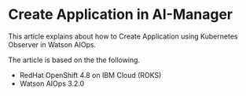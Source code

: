 # Create Application in AI-Manager

This article explains about how to Create Application using Kubernetes Observer in Watson AIOps.

The article is based on the the following.

- RedHat OpenShift 4.8 on IBM Cloud (ROKS)
- Watson AIOps 3.2.0

